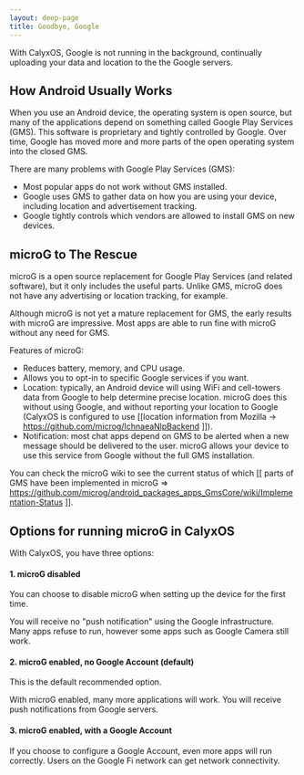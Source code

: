 ```yaml
---
layout: deep-page
title: Goodbye, Google
---
```


With CalyxOS, Google is not running in the background, continually uploading your data and location to the the Google servers.

## How Android Usually Works

When you use an Android device, the operating system is open source, but many of the applications depend on something called Google Play Services (GMS). This software is proprietary and tightly controlled by Google. Over time, Google has moved more and more parts of the open operating system into the closed GMS.

There are many problems with Google Play Services (GMS):

* Most popular apps do not work without GMS installed.
* Google uses GMS to gather data on how you are using your device, including location and advertisement tracking.
* Google tightly controls which vendors are allowed to install GMS on new devices.

## microG to The Rescue

microG is a open source replacement for Google Play Services (and related software), but it only includes the useful parts. Unlike GMS, microG does not have any advertising or location tracking, for example.

Although microG is not yet a mature replacement for GMS, the early results with microG are impressive. Most apps are able to run fine with microG without any need for GMS.

Features of microG:

* Reduces battery, memory, and CPU usage.
* Allows you to opt-in to specific Google services if you want.
* Location: typically, an Android device will using WiFi and cell-towers data from Google to help determine precise location. microG does this without using Google, and without reporting your location to Google (CalyxOS is configured to use [[location information from Mozilla -> https://github.com/microg/IchnaeaNlpBackend ]]).
* Notification: most chat apps depend on GMS to be alerted when a new message should be delivered to the user. microG allows your device to use this service from Google without the full GMS installation.

You can check the microG wiki to see the current status of which [[ parts of GMS have been implemented in microG => https://github.com/microg/android_packages_apps_GmsCore/wiki/Implementation-Status ]].

## Options for running microG in CalyxOS

With CalyxOS, you have three options:

#### 1. microG disabled

You can choose to disable microG when setting up the device for the first time.

You will receive no "push notification" using the Google infrastructure. Many apps refuse to run, however some apps such as Google Camera still work.

#### 2. microG enabled, no Google Account (default)

This is the default recommended option.

With microG enabled, many more applications will work. You will receive push notifications from Google servers.

#### 3. microG enabled, with a Google Account

If you choose to configure a Google Account, even more apps will run correctly. Users on the Google Fi network can get network connectivity.
